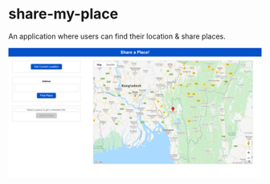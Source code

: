 # share-my-place

An application where users can find their location & share places.

<img src="dist/media/google map api.png" />
